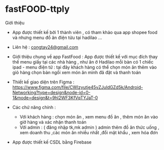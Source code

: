 # fastFOOD-ttply
Giới thiệu

- App được thiết kế bởi 1 thành viên , có tham khảo qua app shopee food và nhưng menu đồ ăn điện tửu tại hadilao ...
- Liên hệ : congtay24@gmail.com

- Giới thiệu chung về app FastFood : App được thiết kế với mục đích thay thế menu giấy tại các nhà hàng , như ăn ở Hadilao mỗi bàn có 1 chiếc ipad - menu điện tử : tại đây khách hàng có thể chọn món ăn thêm vào giỏ hàng chọn bàn ngồi xem món ăn mình đã đặt và thanh toán
 
- Thiết kế giao diện trên Figma : https://www.figma.com/file/CWIzyutje45vZJuldGZd5k/Android-Networking?type=design&node-id=0-1&mode=design&t=9hl2WF3KfVqTYJaT-0
- Các chứ năng chính :
  + Với khách hàng : chọn món ăn , xem menu đồ ăn , thêm món ăn vào giở hàng và xác nhận thanh toán
  + Với admin : ( đăng nhập tk,mk admin ) admin thêm đồ ăn thức uống , xem doanh thu ,các món ăn nhiều nhất ,đổi mật khẩu , xem hóa đơn
- App được thiết kế CSDL bằng Firebase  

